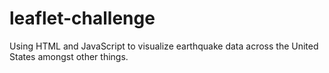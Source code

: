# leaflet-challenge
Using HTML and JavaScript to visualize earthquake data across the United States amongst other things.
